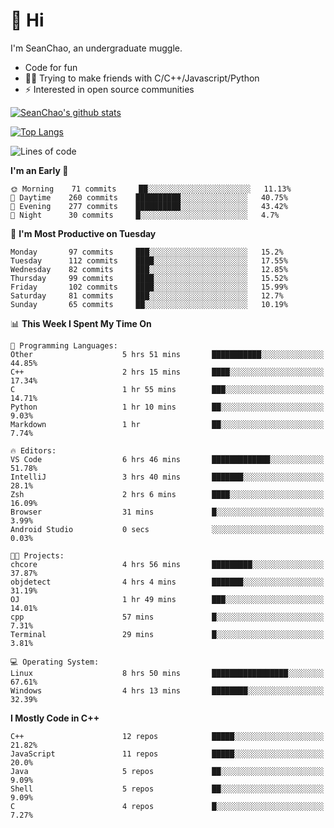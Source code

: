 # 👋 Hi
I'm SeanChao, an undergraduate muggle.

- Code for fun
- 👨‍💻 Trying to make friends with C/C++/Javascript/Python
- ⚡ Interested in open source communities

[![SeanChao's github stats](https://i-github-readme-stats.vercel.app/api?username=seanchao&show_icons=true)](https://github.com/anuraghazra/github-readme-stats)

[![Top Langs](https://i-github-readme-stats.vercel.app/api/top-langs/?username=seanchao&layout=compact)](https://github.com/anuraghazra/github-readme-stats)

<!--START_SECTION:waka-->
![Lines of code](https://img.shields.io/badge/From%20Hello%20World%20I%27ve%20Written-1.6%20million%20lines%20of%20code-blue)

**I'm an Early 🐤** 

```text
🌞 Morning    71 commits     ██░░░░░░░░░░░░░░░░░░░░░░░   11.13% 
🌆 Daytime    260 commits    ██████████░░░░░░░░░░░░░░░   40.75% 
🌃 Evening    277 commits    ██████████░░░░░░░░░░░░░░░   43.42% 
🌙 Night      30 commits     █░░░░░░░░░░░░░░░░░░░░░░░░   4.7%

```
📅 **I'm Most Productive on Tuesday** 

```text
Monday       97 commits     ███░░░░░░░░░░░░░░░░░░░░░░   15.2% 
Tuesday      112 commits    ████░░░░░░░░░░░░░░░░░░░░░   17.55% 
Wednesday    82 commits     ███░░░░░░░░░░░░░░░░░░░░░░   12.85% 
Thursday     99 commits     ████░░░░░░░░░░░░░░░░░░░░░   15.52% 
Friday       102 commits    ████░░░░░░░░░░░░░░░░░░░░░   15.99% 
Saturday     81 commits     ███░░░░░░░░░░░░░░░░░░░░░░   12.7% 
Sunday       65 commits     ██░░░░░░░░░░░░░░░░░░░░░░░   10.19%

```


📊 **This Week I Spent My Time On** 

```text
💬 Programming Languages: 
Other                    5 hrs 51 mins       ███████████░░░░░░░░░░░░░░   44.85% 
C++                      2 hrs 15 mins       ████░░░░░░░░░░░░░░░░░░░░░   17.34% 
C                        1 hr 55 mins        ███░░░░░░░░░░░░░░░░░░░░░░   14.71% 
Python                   1 hr 10 mins        ██░░░░░░░░░░░░░░░░░░░░░░░   9.03% 
Markdown                 1 hr                ██░░░░░░░░░░░░░░░░░░░░░░░   7.74%

🔥 Editors: 
VS Code                  6 hrs 46 mins       █████████████░░░░░░░░░░░░   51.78% 
IntelliJ                 3 hrs 40 mins       ███████░░░░░░░░░░░░░░░░░░   28.1% 
Zsh                      2 hrs 6 mins        ████░░░░░░░░░░░░░░░░░░░░░   16.09% 
Browser                  31 mins             █░░░░░░░░░░░░░░░░░░░░░░░░   3.99% 
Android Studio           0 secs              ░░░░░░░░░░░░░░░░░░░░░░░░░   0.03%

🐱‍💻 Projects: 
chcore                   4 hrs 56 mins       █████████░░░░░░░░░░░░░░░░   37.87% 
objdetect                4 hrs 4 mins        ███████░░░░░░░░░░░░░░░░░░   31.19% 
OJ                       1 hr 49 mins        ███░░░░░░░░░░░░░░░░░░░░░░   14.01% 
cpp                      57 mins             █░░░░░░░░░░░░░░░░░░░░░░░░   7.31% 
Terminal                 29 mins             █░░░░░░░░░░░░░░░░░░░░░░░░   3.81%

💻 Operating System: 
Linux                    8 hrs 50 mins       █████████████████░░░░░░░░   67.61% 
Windows                  4 hrs 13 mins       ████████░░░░░░░░░░░░░░░░░   32.39%

```

**I Mostly Code in C++** 

```text
C++                      12 repos            █████░░░░░░░░░░░░░░░░░░░░   21.82% 
JavaScript               11 repos            █████░░░░░░░░░░░░░░░░░░░░   20.0% 
Java                     5 repos             ██░░░░░░░░░░░░░░░░░░░░░░░   9.09% 
Shell                    5 repos             ██░░░░░░░░░░░░░░░░░░░░░░░   9.09% 
C                        4 repos             █░░░░░░░░░░░░░░░░░░░░░░░░   7.27%

```



<!--END_SECTION:waka-->
